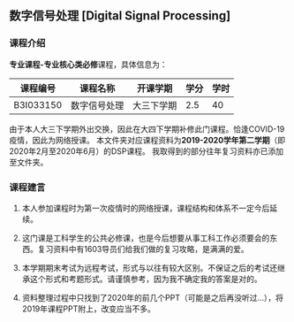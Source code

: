 ## 数字信号处理 [Digital Signal Processing]

### 课程介绍

**专业课程-专业核心类必修**课程，具体信息为：

| 课程编号 | 课程名称 | 开课学期 | 学分 | 学时 |
| --- | --- | --- | --- | --- |
| B3I033150 | 数字信号处理 | 大三下学期 | 2.5 | 40 |

由于本人大三下学期外出交换，因此在大四下学期补修此门课程。恰逢COVID-19疫情，因此为网络授课。
本文件夹对应课程资料为**2019-2020学年第二学期**（即2020年2月至2020年6月）的DSP课程。
我取得到的部分往年复习资料亦已添加至文件夹。

### 课程建言

1. 本人参加课程时为第一次疫情时的网络授课，课程结构和体系不一定今后延续。

2. 这门课是工科学生的公共必修课，也是今后想要从事工科工作必须要会的东西。复习资料中有1603导员们给我们做的复习攻略，是满满的爱。

3. 本学期期末考试为远程考试，形式与以往有较大区别。不保证之后的考试还继承这个形式和考题形式。请谨慎参考，因为我不确定我的答案是对的。

4. 资料整理过程中只找到了2020年的前几个PPT（可能是之后再没听过...），将2019年课程PPT附上，改变应当不多。
